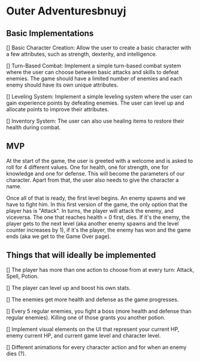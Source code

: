# Outer Adventuresbnuyj 

## Basic Implementations

[] Basic Character Creation: Allow the user to create a basic character with a few attributes, such as strength, dexterity, and intelligence.

[] Turn-Based Combat: Implement a simple turn-based combat system where the user can choose between basic attacks and skills to defeat enemies. The game should have a limited number of enemies and each enemy should have its own unique attributes.

[] Leveling System: Implement a simple leveling system where the user can gain experience points by defeating enemies. The user can level up and allocate points to improve their attributes.

[] Inventory System: The user can also use healing items to restore their health during combat.

## MVP

At the start of the game, the user is greeted with a welcome and is asked to roll for 4 different values. One for health, one for strength, one for knowledge and one for defense. This will become the parameters of our character. Apart from that, the user also needs to give the character a name. 

Once all of that is ready, the first level begins. An enemy spawns and we have to fight him. In this first version of the game, the only option that the player has is "Attack". In turns, the player will attack the enemy, and viceversa. The one that reaches health = 0 first, dies. If it's the enemy, the player gets to the next level (aka another enemy spawns and the level counter increases by 1), if it's the player, the enemy has won and the game ends (aka we get to the
Game Over page).

## Things that will ideally be implemented

[] The player has more than one action to choose from at every turn: Attack, Spell, Potion. 

[] The player can level up and boost his own stats. 

[] The enemies get more health and defense as the game progresses. 

[] Every 5 regular enemies, you fight a boss (more health and defense than regular enemies). Killing one of those grants you another potion. 

[] Implement visual elements on the UI that represent your current HP, enemy current HP, and current game level and character level. 

[] Different animations for every character action and for when an enemy dies (?).